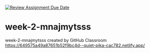 [![Review Assignment Due Date](https://classroom.github.com/assets/deadline-readme-button-24ddc0f5d75046c5622901739e7c5dd533143b0c8e959d652212380cedb1ea36.svg)](https://classroom.github.com/a/6H2sAzcR)
# week-2-mnajmytsss
week-2-mnajmytsss created by GitHub Classroom
https://649575a49a87651b52f9bc4d--quiet-pika-cac782.netlify.app/
